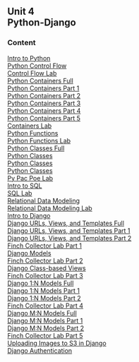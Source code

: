 ## Unit 4 <br> Python-Django

### Content

[Intro to Python](./Unit_4/1-python/1.1-intro-python.md)<br>
[Python Control Flow](./Unit_4/1-python/1.2-python-control-flow.md)<br>
[Control Flow Lab](./Unit_4/1-python/1.2.1-control-flow-lab.md)<br> 
[Python Containers Full](./Unit_4/1-python/1.3-python-containers-full.md)<br>
[Python Containers Part 1](./Unit_4/1-python/1.3-python-containers-1.md)<br>
[Python Containers Part 2](./Unit_4/1-python/1.3-python-containers-2.md)<br>
[Python Containers Part 3](./Unit_4/1-python/1.3-python-containers-3.md)<br>
[Python Containers Part 4](./Unit_4/1-python/1.3-python-containers-4.md)<br>
[Python Containers Part 5](./Unit_4/1-python/1.3-python-containers-5.md)<br>
[Containers Lab](./Unit_4/1-python/1.3.1-containers-lab.md)<br>
[Python Functions](./Unit_4/1-python/1.4-python-functions.md)<br>
[Python Functions Lab](./Unit_4/1-python/1.4.1-python-functions-lab.md)<br>
[Python Classes Full](./Unit_4/1-python/1.5-python-classes-full.md)<br>
[Python Classes](./Unit_4/1-python/1.5-python-classes.md)<br>
[Python Classes](./Unit_4/1-python/1.5-python-classes.md)<br>
[Python Classes](./Unit_4/1-python/1.5-python-classes.md)<br>
[Py Pac Poe Lab](./Unit_4/1-python/1.6-optional-py-pac-poe-lab.md)<br>
[Intro to SQL](./Unit_4/2-sql-databases/2.1-intro-sql.md)<br>
[SQL Lab](./Unit_4/2-sql-databases/2.1.1-sql-lab.md)<br>
[Relational Data Modeling](./Unit_4/2-sql-databases/2.2-relational-data-modeling.md)<br>
[Relational Data Modeling Lab](./Unit_4/2-sql-databases/2.2.1-optional-data-modeling-lab.md)<br>
[Intro to Django](./Unit_4/3-django/3.1-intro-django.md)<br>
[Django URLs, Views, and Templates Full](./Unit_4/3-django/3.2-django-urls-views-templates-full.md)<br>
[Django URLs, Views, and Templates Part 1](./Unit_4/3-django/3.2-django-urls-views-templates-1.md)<br>
[Django URLs, Views, and Templates Part 2](./Unit_4/3-django/3.2-django-urls-views-templates-2.md)<br>
[Finch Collector Lab Part 1](./Unit_4/3-django/3.2.1-finch-collector-lab-part-1.md)<br>
[Django Models](./Unit_4/3-django/3.3-django-models.md)<br>
[Finch Collector Lab Part 2](./Unit_4/3-django/3.3.1-finch-collector-lab-part-2.md)<br>
[Django Class-based Views](./Unit_4/3-django/3.4-django-class-based-views.md)<br>
[Finch Collector Lab Part 3](./Unit_4/3-django/3.4.1-finch-collector-lab-part-3.md)<br>
[Django 1:N Models Full](./Unit_4/3-django/3.5-django-one-to-many-models-full.md)<br>
[Django 1:N Models Part 1](./Unit_4/3-django/3.5-django-one-to-many-models-1.md)<br>
[Django 1:N Models Part 2](./Unit_4/3-django/3.5-django-one-to-many-models-2.md)<br>
[Finch Collector Lab Part 4](./Unit_4/3-django/3.5.1-finch-collector-lab-part-4.md)<br>
[Django M:N Models Full](./Unit_4/3-django/3.6-django-many-to-many-models-full.md)<br>
[Django M:N Models Part 1](./Unit_4/3-django/3.6-django-many-to-many-models-1.md)<br>
[Django M:N Models Part 2](./Unit_4/3-django/3.6-django-many-to-many-models-2.md)<br>
[Finch Collector Lab Part 5](./Unit_4/3-django/3.6.1-finch-collector-lab-part-5.md)<br>
[Uploading Images to S3 in Django](./Unit_4/3-django/3.7-uploading-images-s3-django.md)<br>
[Django Authentication](/Unit_4/3-django/3.8-django-authentication.md)<br>